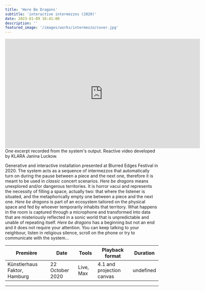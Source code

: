 ```yaml
---
title: 'Here Be Dragons'
subtitle: 'interactive intermezzos (2020)'
date: 2023-01-09 16:41:00
description: ''
featured_image: '/images/works/intermezzo/cover.jpg'
---
```



<iframe src="https://player.vimeo.com/video/787614841" width="640" height="360" frameborder="0" allowfullscreen></iframe>
One excerpt recorded from the system's output. Reactive video developed by KLARA Janina Luckow. 


Generative and interactive installation presented at Blurred Edges Festival in 2020. The system acts as a sequence of intermezzos that automatically turn on during the pause between a piece and the next one, therefore it is meant to be used in _classic_ concert scenarios. _Here be dragons_ means unexplored and/or dangerous territories. It is horror vacui and represents the necessity of filling a space, actually two: that where the listener is situated, and the metaphorically empty one between a piece and the next one. _Here be dragons_ is part of an ecosystem tailored on the physical space and fed by whoever temporarily inhabits that territory. What happens in the room is captured through a microphone and transformed into data that are misteriously reflected in a sonic world that is unpredictable and unable of repeating itself. _Here be dragons_ has a beginning but not an end and it does not require your attention. You can keep talking to your neighbour, listen in religious silence, scroll on the phone or try to communicate with the system...


| Première                       | Date              | Tools       | Playback format             | Duration    |
|--------------------------------|-------------------|-------------|-----------------------------|-------------|
| Künstlerhaus Faktor, Hamburg   | 22 October 2020   | Live, Max   | 4.1 and projection canvas   | undefined   |


---